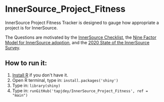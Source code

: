 # InnerSource_Project_Fitness

InnerSource Project Fitness Tracker is designed to gauge how appropriate a project is for InnerSource.

The Questions are motivated by the [InnerSource Checklist](https://innersourcecommons.org/assets/files/InnerSourceChecklist.pdf), 
the [Nine Factor Model for InnerSource adoption](https://ieeexplore.ieee.org/document/6809709), and the 
[2020 State of the InnerSource Survey](https://tapjdey.github.io/InnerSource_Survey_2020/index.html).

## How to run it:
1. [Install R](https://www.r-project.org/) if you don't have it.
1. Open R terminal, type in: `install.packages('shiny')`
1. Type in: `library(shiny)`
1. Type in: `runGitHub('tapjdey/InnerSource_Project_Fitness', ref = "main")`
